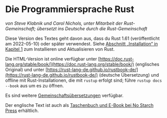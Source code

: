 # Die Programmiersprache Rust

*von Steve Klabnik und Carol Nichols, unter Mitarbeit der Rust-Gemeinschaft;*
*übersetzt ins Deutsche durch die Rust-Gemeinschaft*

Diese Version des Textes geht davon aus, dass du Rust 1.61 (veröffentlicht am
2022-05-10) oder später verwendest. Siehe [Abschnitt „Installation“ in Kapitel
1][install1] zum Installieren und Aktualisieren von Rust.

Die HTML-Version ist online verfügbar unter
[https://doc.rust-lang.org/stable/book/](https://doc.rust-lang.org/stable/book/)
(englisches Original) und unter
[https://rust-lang-de.github.io/rustbook-de/](https://rust-lang-de.github.io/rustbook-de/)
(deutsche Übersetzung) und offline mit Rust-Installationen, die mit `rustup`
erfolgt sind; führe `rustup docs --book` aus um es zu öffnen.

Es sind weitere [Gemeinschaftsübersetzungen][translations] verfügbar.

Der englische Text ist auch als [Taschenbuch und E-Book bei No Starch
Press][nsprust] erhältlich.

[install1]: ch01-01-installation.html
[nsprust]: https://nostarch.com/rust
[translations]: appendix-06-translation.html
